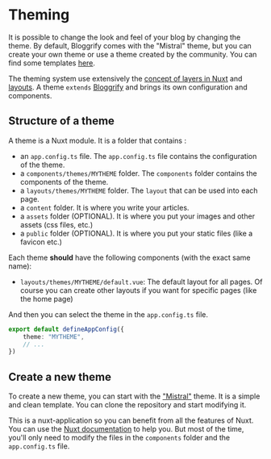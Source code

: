 # Theming 

It is possible to change the look and feel of your blog by changing the theme. By default, Bloggrify comes with the "Mistral" theme, but you can create your own theme or use a theme created by the community. You can find some templates [here](https://bloggr.eventuallycoding.com/#templates).

The theming system use extensively the [concept of layers in Nuxt](https://nuxt.com/docs/examples/advanced/config-extends) and [layouts](https://nuxt.com/docs/guide/directory-structure/layouts). A theme `extends` [Bloggrify](https://github.com/hlassiege/bloggrify) and brings its own configuration and components. 

## Structure of a theme

A theme is a Nuxt module. It is a folder that contains :
- an `app.config.ts` file. The `app.config.ts` file contains the configuration of the theme. 
- a `components/themes/MYTHEME` folder. The `components` folder contains the components of the theme.
- a `layouts/themes/MYTHEME` folder. The `layout` that can be used into each page. 
- a `content` folder. It is where you write your articles.
- a `assets` folder (OPTIONAL). It is where you put your images and other assets (css files, etc.)
- a `public` folder (OPTIONAL). It is where you put your static files (like a favicon etc.)

Each theme **should** have the following components (with the exact same name):

- `layouts/themes/MYTHEME/default.vue`: The default layout for all pages. Of course you can create other layouts if you want for specific pages (like the home page)

And then you can select the theme in the `app.config.ts` file.

```typescript
export default defineAppConfig({
    theme: "MYTHEME",
    // ...
})
```

## Create a new theme

To create a new theme, you can start with the ["Mistral"](https://github.com/hlassiege/bloggrify-mistral) theme. It is a simple and clean template. You can clone the repository and start modifying it.

This is a nuxt-application so you can benefit from all the features of Nuxt. You can use the [Nuxt documentation](https://nuxt.com/) to help you. But most of the time, you'll only need to modify the files in the `components` folder and the `app.config.ts` file.


